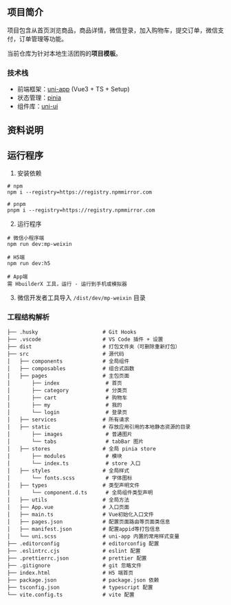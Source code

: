 ## 项目简介

项目包含从首页浏览商品，商品详情，微信登录，加入购物车，提交订单，微信支付，订单管理等功能。

当前仓库为针对本地生活团购的**项目模板**。

### 技术栈

- 前端框架：[uni-app](https://uniapp.dcloud.net.cn/) (Vue3 + TS + Setup)
- 状态管理：[pinia](https://pinia.vuejs.org/zh/)
- 组件库：[uni-ui](https://uniapp.dcloud.net.cn/component/uniui/uni-ui.html)

## 资料说明


## 运行程序

1. 安装依赖

```shell
# npm
npm i --registry=https://registry.npmmirror.com

# pnpm
pnpm i --registry=https://registry.npmmirror.com
```

2. 运行程序

```shell
# 微信小程序端
npm run dev:mp-weixin

# H5端
npm run dev:h5

# App端
需 HbuilderX 工具，运行 - 运行到手机或模拟器
```

3. 微信开发者工具导入 `/dist/dev/mp-weixin` 目录

### 工程结构解析

```
├── .husky                     # Git Hooks
├── .vscode                    # VS Code 插件 + 设置
├── dist                       # 打包文件夹（可删除重新打包）
├── src                        # 源代码
│   ├── components             # 全局组件
│   ├── composables            # 组合式函数
│   ├── pages                  # 主包页面
│       ├── index               # 首页
│       ├── category            # 分类页
│       ├── cart                # 购物车
│       ├── my                  # 我的
│       └── login               # 登录页
│   ├── services               # 所有请求
│   ├── static                 # 存放应用引用的本地静态资源的目录
│       ├── images              # 普通图片
│       └── tabs                # tabBar 图片
│   ├── stores                 # 全局 pinia store
│       ├── modules             # 模块
│       └── index.ts            # store 入口
│   ├── styles                 # 全局样式
│       └── fonts.scss          # 字体图标
│   ├── types                  # 类型声明文件
│       └── component.d.ts      # 全局组件类型声明
│   ├── utils                  # 全局方法
│   ├── App.vue                # 入口页面
│   ├── main.ts                # Vue初始化入口文件
│   ├── pages.json             # 配置页面路由等页面类信息
│   ├── manifest.json          # 配置appid等打包信息
│   └── uni.scss               # uni-app 内置的常用样式变量
├── .editorconfig              # editorconfig 配置
├── .eslintrc.cjs              # eslint 配置
├── .prettierrc.json           # prettier 配置
├── .gitignore                 # git 忽略文件
├── index.html                 # H5 端首页
├── package.json               # package.json 依赖
├── tsconfig.json              # typescript 配置
└── vite.config.ts             # vite 配置
```
